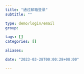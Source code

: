 ```yaml
---
title: "通过邮箱登录"
subtitle: ""

type: demo/login/email
group:

tags: []
categories: []

aliases:

date: "2023-03-28T00:00:28+08:00"

---
```


